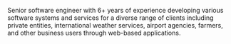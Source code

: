 Senior software engineer with 6+ years of experience developing various software systems and services for a diverse range of clients including private entities, international weather services, airport agencies, farmers, and other business users through web-based applications.
